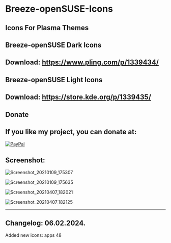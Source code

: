 # Breeze-openSUSE-Icons

Icons For Plasma Themes
----------------------

Breeze-openSUSE Dark Icons
--------------------------

Download: https://www.pling.com/p/1339434/
------------------------------------------


 Breeze-openSUSE Light Icons 
----------------------------

Download: https://store.kde.org/p/1339435/
------------------------------------------


<html>
  <head>
    <meta charset="utf-8" />
  </head>
  <body>
    <h2>Donate</h2>
    <h2>If you like my project, you can donate at:</h2>
    <a href="https://www.paypal.com/paypalme/VesnaLazic">
    <img src="PayPal.png" alt="PayPal" />
    </a>
  </body>
</html>


Screenshot:
-----------


![Screenshot_20210109_175307](https://user-images.githubusercontent.com/45247573/201469513-23204b7d-4293-4b5d-8127-4afe0b6f8d77.png)

![Screenshot_20210109_175635](https://user-images.githubusercontent.com/45247573/201469525-6d33ea72-58d9-4e46-8179-3a555c34a56b.jpg)

![Screenshot_20210407_182021](https://user-images.githubusercontent.com/45247573/201469543-236c3a1a-8603-4e48-bac2-7a02407d1f4b.png)

![Screenshot_20210407_182125](https://user-images.githubusercontent.com/45247573/201469550-343d35db-dbf9-4d7b-abd3-de558119140f.png)

____________________________________________________________________________________________________________________________________


Changelog: 06.02.2024.
----------------------

Added new icons: apps 48
